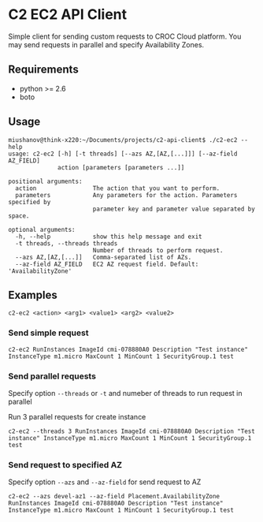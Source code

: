 # C2 EC2 API Client

Simple client for sending custom requests to CROC Cloud platform.
You may send requests in parallel and specify Availability Zones.

## Requirements

* python >= 2.6
* boto

## Usage

```
miushanov@think-x220:~/Documents/projects/c2-api-client$ ./c2-ec2 --help
usage: c2-ec2 [-h] [-t threads] [--azs AZ,[AZ,[...]]] [--az-field AZ_FIELD]
              action [parameters [parameters ...]]

positional arguments:
  action                The action that you want to perform.
  parameters            Any parameters for the action. Parameters specified by
                        parameter key and parameter value separated by space.

optional arguments:
  -h, --help            show this help message and exit
  -t threads, --threads threads
                        Number of threads to perform request.
  --azs AZ,[AZ,[...]]   Comma-separated list of AZs.
  --az-field AZ_FIELD   EC2 AZ request field. Default: 'AvailabilityZone'
```

## Examples

```
c2-ec2 <action> <arg1> <value1> <arg2> <value2>
```

### Send simple request

```
c2-ec2 RunInstances ImageId cmi-078880A0 Description "Test instance" InstanceType m1.micro MaxCount 1 MinCount 1 SecurityGroup.1 test
```

### Send parallel requests

Specify option `--threads` or `-t` and numeber of threads to run request in parallel

Run 3 parallel requests for create instance
```
c2-ec2 --threads 3 RunInstances ImageId cmi-078880A0 Description "Test instance" InstanceType m1.micro MaxCount 1 MinCount 1 SecurityGroup.1 test
```

### Send request to specified AZ

Specify option `--azs` and `--az-field` for send request to AZ

```
c2-ec2 --azs devel-az1 --az-field Placement.AvailabilityZone RunInstances ImageId cmi-078880A0 Description "Test instance" InstanceType m1.micro MaxCount 1 MinCount 1 SecurityGroup.1 test
```